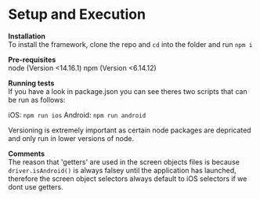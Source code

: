 # Setup and Execution

**Installation**  
To install the framework, clone the repo and `cd` into the folder and run `npm i`

**Pre-requisites**  
node (Version <14.16.1)
npm (Version <6.14.12)


**Running tests**  
If you have a look in package.json you can see theres two scripts that can be run as follows:

iOS: `npm run ios`
Android: `npm run android`

Versioning is extremely important as certain node packages are depricated and only run in lower versions of node.

**Comments**  
The reason that 'getters' are used in the screen objects files is because `driver.isAndroid()` is always falsey until the application has launched, therefore the screen object selectors always default to iOS selectors if we dont use getters.